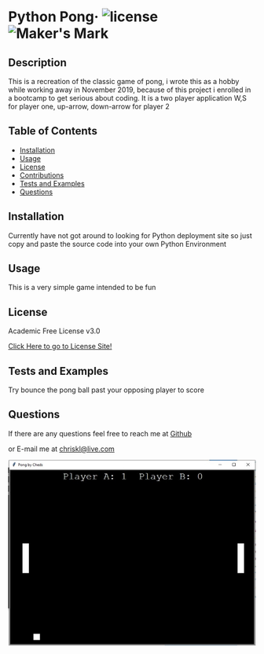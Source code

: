 # Python Pong&middot; ![license](https://img.shields.io/badge/license-Academic%20Free%20License%20v3.0-blue) ![Maker's Mark](https://img.shields.io/github/repo-size/ChrisAMK/README-Generator?style=plastic)

## Description 
This is a recreation of the classic game of pong, i wrote this as a hobby while working away in November 2019, because of this project i enrolled in a bootcamp to get serious about coding. It is a two player application W,S for player one, up-arrow, down-arrow for player 2

## Table of Contents 
* [Installation](#Installation)
* [Usage](#Usage)
* [License](#License)
* [Contributions](#Contributions)
* [Tests and Examples](#Tests)
* [Questions](#Questions)

## Installation <a name='Installation'></a> 

Currently have not got around to looking for Python deployment site so just copy and paste the source code into your own Python Environment

## Usage <a name='Usage'></a> 
This is a very simple game intended to be fun

## License <a name='License'></a> 
Academic Free License v3.0

[Click Here to go to License Site!](https://opensource.org/licenses/AFL-3.0)

## Tests and Examples <a name='Tests'></a> 
Try bounce the pong ball past your opposing player to score

## Questions <a name='Questions'></a> 
If there are any questions feel free to reach me at [Github](https://github.com/ChrisAMK)

or E-mail me at chriskl@live.com

![screenshot](pong.jpg)
